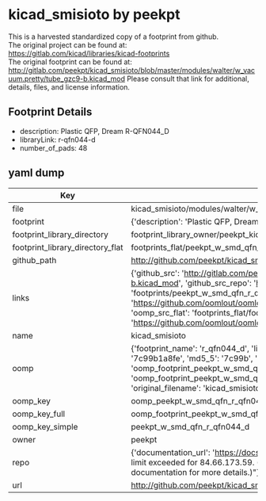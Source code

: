 # kicad_smisioto by peekpt  
This is a harvested standardized copy of a footprint from github.  
The original project can be found at:  
https://gitlab.com/kicad/libraries/kicad-footprints  
The original footprint can be found at:
http://gitlab.com/peekpt/kicad_smisioto/blob/master/modules/walter/w_vacuum.pretty/tube_gzc9-b.kicad_mod
Please consult that link for additional, details, files, and license information.  
## Footprint Details
* description: Plastic QFP, Dream R-QFN044_D  
* libraryLink: r-qfn044-d  
* number_of_pads: 48  
## yaml dump  
| Key | Value |  
| --- | --- |  
| file | kicad_smisioto/modules/walter/w_smd_qfn.pretty/r-qfn044-d.kicad_mod |  
| footprint | {'description': 'Plastic QFP, Dream R-QFN044_D', 'libraryLink': 'r-qfn044-d', 'number_of_pads': 48} |  
| footprint_library_directory | footprint_library_owner/peekpt_kicad_smisioto |  
| footprint_library_directory_flat | footprints_flat/peekpt_w_smd_qfn_r_qfn044_d/working |  
| github_path | http://github.com/peekpt/kicad_smisioto/blob/master/modules/walter/w_smd_qfn.pretty/r-qfn044-d.kicad_mod |  
| links | {'github_src': 'http://gitlab.com/peekpt/kicad_smisioto/blob/master/modules/walter/w_vacuum.pretty/tube_gzc9-b.kicad_mod', 'github_src_repo': 'https://gitlab.com/kicad/libraries/kicad-footprints', 'oomp_bot': 'footprints/peekpt_w_smd_qfn_r_qfn044_d/working', 'oomp_bot_github': 'https://github.com/oomlout/oomlout_oomp_footprint_bot/tree/main/footprints/peekpt_w_smd_qfn_r_qfn044_d/working', 'oomp_src_flat': 'footprints_flat/footprints_flat/peekpt_w_smd_qfn_r_qfn044_d/working', 'oomp_src_flat_github': 'https://github.com/oomlout/oomlout_oomp_footprint_src/tree/main/footprints_flat/peekpt_w_smd_qfn_r_qfn044_d/working'} |  
| name | kicad_smisioto |  
| oomp | {'footprint_name': 'r_qfn044_d', 'library_name': 'w_smd_qfn', 'md5': '7c99b1a8fe2916cc2b3d55ea8f8e314e', 'md5_10': '7c99b1a8fe', 'md5_5': '7c99b', 'md5_6': '7c99b1', 'oomp_key': 'oomp_peekpt_w_smd_qfn_r_qfn044_d', 'oomp_key_extra': 'oomp_footprint_peekpt_w_smd_qfn_r_qfn044_d', 'oomp_key_full': 'oomp_footprint_peekpt_w_smd_qfn_r_qfn044_d_7c99b1', 'oomp_key_simple': 'peekpt_w_smd_qfn_r_qfn044_d', 'original_filename': 'kicad_smisioto/modules/walter/w_smd_qfn.pretty/r-qfn044-d.kicad_mod', 'owner_name': 'peekpt'} |  
| oomp_key | oomp_peekpt_w_smd_qfn_r_qfn044_d |  
| oomp_key_full | oomp_footprint_peekpt_w_smd_qfn_r_qfn044_d |  
| oomp_key_simple | peekpt_w_smd_qfn_r_qfn044_d |  
| owner | peekpt |  
| repo | {'documentation_url': 'https://docs.github.com/rest/overview/resources-in-the-rest-api#rate-limiting', 'message': "API rate limit exceeded for 84.66.173.59. (But here's the good news: Authenticated requests get a higher rate limit. Check out the documentation for more details.)"} |  
| url | http://github.com/peekpt/kicad_smisioto |  

